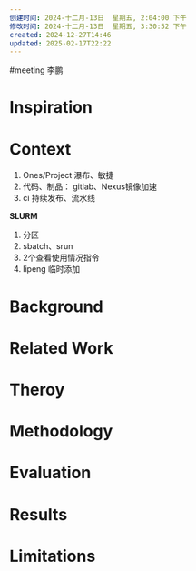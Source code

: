 ```yaml
---
创建时间: 2024-十二月-13日  星期五, 2:04:00 下午
修改时间: 2024-十二月-13日  星期五, 3:30:52 下午
created: 2024-12-27T14:46
updated: 2025-02-17T22:22
---
```

#meeting 
李鹏


# Inspiration



# Context
1. Ones/Project   瀑布、敏捷
2. 代码、制品： gitlab、Nexus镜像加速
3. ci 持续发布、流水线


**SLURM**
1. 分区
2. sbatch、srun
3. 2个查看使用情况指令
4. lipeng 临时添加


# Background



# Related Work



# Theroy



# Methodology



# Evaluation



# Results



# Limitations